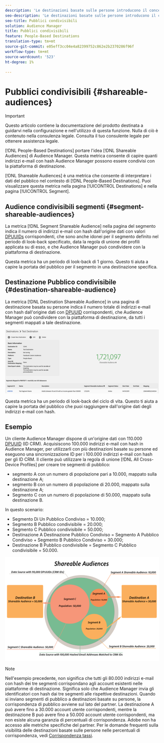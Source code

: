 ```yaml
---
description: 'Le destinazioni basate sulle persone introducono il concetto di pubblico condivisibile  Audience Manager. Questa metrica consente di capire quanti indirizzi e-mail con hash  Audience Manager possono essere condivisi con la piattaforma di destinazione. '
seo-description: 'Le destinazioni basate sulle persone introducono il concetto di pubblico condivisibile  Audience Manager. Questa metrica consente di capire quanti indirizzi e-mail con hash  Audience Manager possono essere condivisi con la piattaforma di destinazione. '
seo-title: Pubblici condivisibili
solution: Audience Manager
title: Pubblici condivisibili
feature: People-Based Destinations
translation-type: tm+mt
source-git-commit: e05eff3cc04e4a82399752c862e2b2370286f96f
workflow-type: tm+mt
source-wordcount: '523'
ht-degree: 1%

---
```



# Pubblici condivisibili {#shareable-audiences}

>[!IMPORTANT]
>Questo articolo contiene la documentazione del prodotto destinata a guidarvi nella configurazione e nell&#39;utilizzo di questa funzione. Nulla di ciò è contenuto nella consulenza legale. Consulta il tuo consulente legale per ottenere assistenza legale.

[!DNL People-Based Destinations] portare l&#39;idea  [!DNL Shareable Audiences] di  Audience Manager. Questa metrica consente di capire quanti indirizzi e-mail con hash  Audience Manager possono essere condivisi con la piattaforma di destinazione.

[!DNL Shareable Audiences] è una metrica che consente di interpretare i dati del pubblico nel contesto di  [!DNL People-Based Destinations]. Puoi visualizzare questa metrica nella pagina [!UICONTROL Destinations] e nella pagina [!UICONTROL Segment].

## Audience condivisibili segmenti {#segment-shareable-audiences}

La metrica [!DNL Segment Shareable Audience] nella pagina del segmento indica il numero di indirizzi e-mail con hash dall&#39;origine dati con valori [DPUUIDs](../../reference/ids-in-aam.md) corrispondenti, che sono anche idonei per il segmento definito nel periodo di look-back specificato, data la regola di unione dei profili applicata su di esso, e che  Audience Manager può condividere con la piattaforma di destinazione.

Questa metrica ha un periodo di look-back di 1 giorno. Questo ti aiuta a capire la portata del pubblico per il segmento in una destinazione specifica.

## Destinazione Pubblico condivisibile {#destination-shareable-audience}

La metrica [!DNL Destination Shareable Audience] in una pagina di destinazione basata su persone indica il numero totale di indirizzi e-mail con hash dall&#39;origine dati con [DPUUID](../../reference/ids-in-aam.md) corrispondenti, che  Audience Manager può condividere con la piattaforma di destinazione, da tutti i segmenti mappati a tale destinazione.

![shareable-audiences](assets/dest-shareable-audiences.png)

Questa metrica ha un periodo di look-back del ciclo di vita. Questo ti aiuta a capire la portata del pubblico che puoi raggiungere dall&#39;origine dati degli indirizzi e-mail con hash.

## Esempio

Un cliente  Audience Manager dispone di un&#39;origine dati con 110.000 [DPUUID](../../reference/ids-in-aam.md) (ID CRM). Acquisiscono 100.000 indirizzi e-mail con hash in  Audience Manager, per utilizzarli con più destinazioni basate su persone ed eseguono una sincronizzazione ID per i 100.000 indirizzi e-mail con hash per gli ID CRM. Il cliente può utilizzare la regola di unione [!DNL All Cross-Device Profiles] per creare tre segmenti di pubblico:

* segmento A con un numero di popolazione pari a 10.000, mappato sulla destinazione A;
* segmento B con un numero di popolazione di 20.000, mappato sulla destinazione A;
* Segmento C con un numero di popolazione di 50.000, mappato sulla destinazione B.

In questo scenario:

* Segmento Di Un Pubblico Condiviso = 10.000;
* Segmento B Pubblico condivisibile = 20.000;
* Segmento C Pubblico condivisibile = 50.000;
* Destinazione A Destinazione Pubblico Condiviso = Segmento A Pubblico Condiviso + Segmento B Pubblico Condiviso = 30.000;
* Destinazione B Pubblico condivisibile = Segmento C Pubblico condivisibile = 50.000.

![shareable-audiences-diagramma](assets/shareable-audiences.png)

>[!NOTE]
>
>Nell&#39;esempio precedente, non significa che tutti gli 80.000 indirizzi e-mail con hash dei tre segmenti corrispondano agli account esistenti nelle piattaforme di destinazione. Significa solo che  Audience Manager invia gli identificatori con hash dai tre segmenti alle rispettive destinazioni. Quando si inviano segmenti di pubblico a destinazioni basate su persone, la corrispondenza di pubblico avviene sul lato del partner. La destinazione A può avere fino a 30.000 account utente corrispondenti, mentre la destinazione B può avere fino a 50.000 account utente corrispondenti, ma non esiste alcuna garanzia di percentuali di corrispondenza.  Adobe non ha accesso alle metriche specifiche del partner. Per le domande frequenti sulla visibilità delle destinazioni basate sulle persone nelle percentuali di corrispondenza, vedi [Corrispondenza tassi](../../faq/faq-people-based-destinations.md#match-rates).
